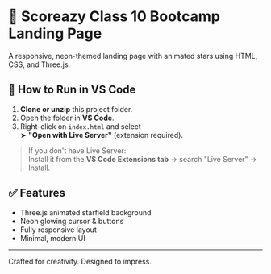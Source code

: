 # 🚀 Scoreazy Class 10 Bootcamp Landing Page

A responsive, neon-themed landing page with animated stars using HTML, CSS, and Three.js.

## 🔧 How to Run in VS Code

1. **Clone or unzip** this project folder.
2. Open the folder in **VS Code**.
3. Right-click on `index.html` and select  
   ➤ **"Open with Live Server"** (extension required).

> If you don't have Live Server:  
Install it from the **VS Code Extensions tab** → search "Live Server" → Install.

## ✅ Features

- Three.js animated starfield background  
- Neon glowing cursor & buttons  
- Fully responsive layout  
- Minimal, modern UI

---
Crafted for creativity. Designed to impress.

